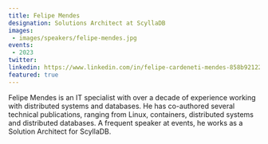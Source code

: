 ```yaml
---
title: Felipe Mendes
designation: Solutions Architect at ScyllaDB
images: 
 - images/speakers/felipe-mendes.jpg
events:
 - 2023
twitter: 
linkedin: https://www.linkedin.com/in/felipe-cardeneti-mendes-858b92122/
featured: true
---
```


Felipe Mendes is an IT specialist with over a decade of experience working with distributed systems and databases. He has co-authored several technical publications, ranging from Linux, containers, distributed systems and distributed databases. A frequent speaker at events, he works as a Solution Architect for ScyllaDB.
